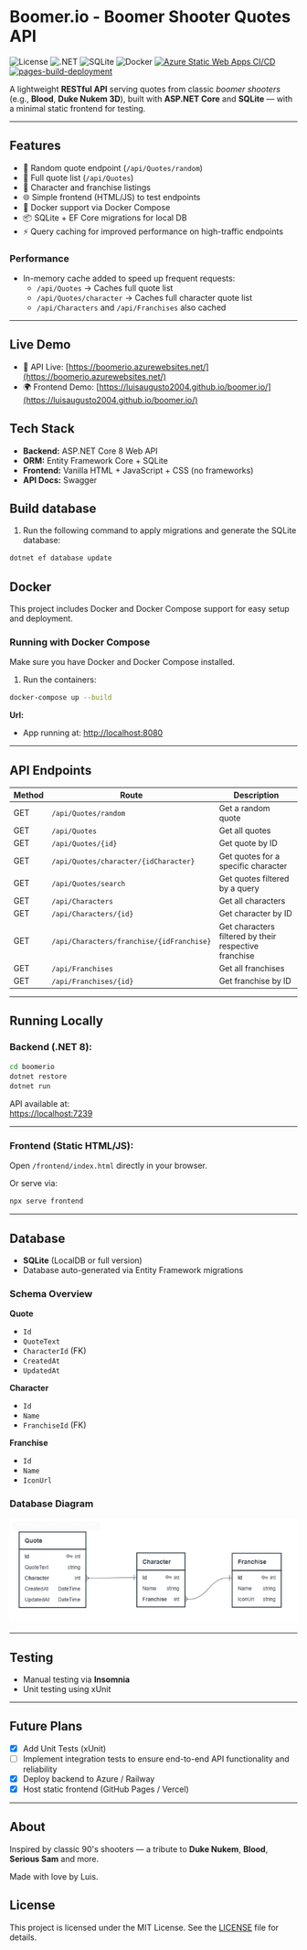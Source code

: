 # Boomer.io - Boomer Shooter Quotes API

![License](https://img.shields.io/github/license/luisaugusto2004/boomer.io)
![.NET](https://img.shields.io/badge/.NET%208-512bd4?logo=dotnet&logoColor=white)
![SQLite](https://img.shields.io/badge/SQLite-003B57?logo=sqlite&logoColor=white)
![Docker](https://img.shields.io/badge/docker-ready-blue?logo=docker)
[![Azure Static Web Apps CI/CD](https://github.com/luisaugusto2004/boomer.io/actions/workflows/build-and-deploy.yml/badge.svg)](https://github.com/USERNAME/REPO_NAME/actions/workflows/build-and-deploy.yml)
[![pages-build-deployment](https://github.com/luisaugusto2004/boomer.io/actions/workflows/pages/pages-build-deployment/badge.svg)](https://github.com/luisaugusto2004/boomer.io/actions/workflows/pages/pages-build-deployment)

A lightweight **RESTful API** serving quotes from classic _boomer shooters_ (e.g., **Blood**, **Duke Nukem 3D**), built with **ASP.NET Core** and **SQLite** — with a minimal static frontend for testing.

---

## Features

- 🎯 Random quote endpoint (`/api/Quotes/random`)
- 📜 Full quote list (`/api/Quotes`)
- 🧍 Character and franchise listings
- 🌐 Simple frontend (HTML/JS) to test endpoints
- 🐳 Docker support via Docker Compose
- 📦 SQLite + EF Core migrations for local DB
- ⚡ Query caching for improved performance on high-traffic endpoints

### Performance

- In-memory cache added to speed up frequent requests:
  - `/api/Quotes` → Caches full quote list
  - `/api/Quotes/character` -> Caches full character quote list
  - `/api/Characters` and `/api/Franchises` also cached
---

## Live Demo

- 🔗 API Live: [https://boomerio.azurewebsites.net/](https://boomerio.azurewebsites.net/)
- 🌍 Frontend Demo: [https://luisaugusto2004.github.io/boomer.io/](https://luisaugusto2004.github.io/boomer.io/)

## Tech Stack

- **Backend:** ASP.NET Core 8 Web API
- **ORM:** Entity Framework Core + SQLite
- **Frontend:** Vanilla HTML + JavaScript + CSS (no frameworks)
- **API Docs:** Swagger

## Build database

1. Run the following command to apply migrations and generate the SQLite database:

```bash
dotnet ef database update
```

## Docker

This project includes Docker and Docker Compose support for easy setup and deployment.

### Running with Docker Compose

Make sure you have Docker and Docker Compose installed.

1. Run the containers:

```bash
docker-compose up --build
```

**Url:**

- App running at: [http://localhost:8080](http://localhost:8080)

---

## API Endpoints

| Method | Route                                     | Description                                           |
| ------ | ----------------------------------------- | ----------------------------------------------------- |
| GET    | `/api/Quotes/random`                      | Get a random quote                                    |
| GET    | `/api/Quotes`                             | Get all quotes                                        |
| GET    | `/api/Quotes/{id}`                        | Get quote by ID                                       |
| GET    | `/api/Quotes/character/{idCharacter}`     | Get quotes for a specific character                   |
| GET    | `/api/Quotes/search`                      | Get quotes filtered by a query                        |
| GET    | `/api/Characters`                         | Get all characters                                    |
| GET    | `/api/Characters/{id}`                    | Get character by ID                                   |
| GET    | `/api/Characters/franchise/{idFranchise}` | Get characters filtered by their respective franchise |
| GET    | `/api/Franchises`                         | Get all franchises                                    |
| GET    | `/api/Franchises/{id}`                    | Get franchise by ID                                   |

---

## Running Locally

### Backend (.NET 8):

```bash
cd boomerio
dotnet restore
dotnet run
```

API available at:  
[https://localhost:7239](https://localhost:7239)

---

### Frontend (Static HTML/JS):

Open `/frontend/index.html` directly in your browser.

Or serve via:

```bash
npx serve frontend
```

---

## Database

- **SQLite** (LocalDB or full version)
- Database auto-generated via Entity Framework migrations

### Schema Overview

**Quote**

- `Id`
- `QuoteText`
- `CharacterId` (FK)
- `CreatedAt`
- `UpdatedAt`

**Character**

- `Id`
- `Name`
- `FranchiseId` (FK)

**Franchise**

- `Id`
- `Name`
- `IconUrl`

### Database Diagram

![Database Diagram](docs/BoomerDB.png)

---

## Testing

- Manual testing via **Insomnia**
- Unit testing using xUnit

---

## Future Plans

- [x] Add Unit Tests (xUnit)
- [ ] Implement integration tests to ensure end-to-end API functionality and reliability
- [x] Deploy backend to Azure / Railway
- [x] Host static frontend (GitHub Pages / Vercel)

---

## About

Inspired by classic 90's shooters — a tribute to **Duke Nukem**, **Blood**, **Serious Sam** and more.

Made with love by Luis.

## License

This project is licensed under the MIT License. See the [LICENSE](LICENSE) file for details.
